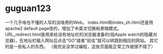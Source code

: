 # guguan123
一个几乎啥也不懂的人写的没啥用的Web。
index.html和index_zh.html还是用apache2 default page改的，增加了中英文切换和黑暗模式。
URL_redirect.html是用来给没有地址栏的浏览器准备的(指Apple watch的隐藏浏览器)，在地址栏输入网址后点击“GO”或者“前往”就可以转跳到相应的网站。
其它的是一些私人的东西。
（我完全没学过编程，这些页面能正常工作就很不错了）
